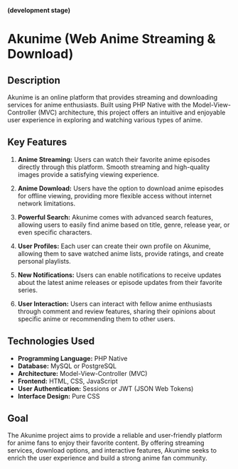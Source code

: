 **(development stage)**

# Akunime (Web Anime Streaming & Download)

## Description

Akunime is an online platform that provides streaming and downloading services for anime enthusiasts. Built using PHP Native with the Model-View-Controller (MVC) architecture, this project offers an intuitive and enjoyable user experience in exploring and watching various types of anime.

## Key Features

1. **Anime Streaming:** Users can watch their favorite anime episodes directly through this platform. Smooth streaming and high-quality images provide a satisfying viewing experience.

2. **Anime Download:** Users have the option to download anime episodes for offline viewing, providing more flexible access without internet network limitations.

3. **Powerful Search:** Akunime comes with advanced search features, allowing users to easily find anime based on title, genre, release year, or even specific characters.

4. **User Profiles:** Each user can create their own profile on Akunime, allowing them to save watched anime lists, provide ratings, and create personal playlists.

5. **New Notifications:** Users can enable notifications to receive updates about the latest anime releases or episode updates from their favorite series.

6. **User Interaction:** Users can interact with fellow anime enthusiasts through comment and review features, sharing their opinions about specific anime or recommending them to other users.

## Technologies Used

- **Programming Language:** PHP Native
- **Database:** MySQL or PostgreSQL
- **Architecture:** Model-View-Controller (MVC)
- **Frontend:** HTML, CSS, JavaScript
- **User Authentication:** Sessions or JWT (JSON Web Tokens)
- **Interface Design:** Pure CSS

## Goal

The Akunime project aims to provide a reliable and user-friendly platform for anime fans to enjoy their favorite content. By offering streaming services, download options, and interactive features, Akunime seeks to enrich the user experience and build a strong anime fan community.
